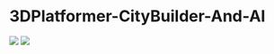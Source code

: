 # 3DPlatformer-CityBuilder-And-AI
![](https://gyazo.com/19aa3434545789924d5ab67e72c5576a.gif)
![](https://gyazo.com/6a3536a4a95d3bafcf69213c21130c95.gif)
